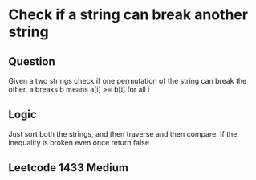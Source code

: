 # Check if a string can break another string 

## Question 

Given a two strings check if one permutation of the string can break the other.
a breaks b means a[i] >= b[i] for all i

## Logic 

Just sort both the strings, and then traverse and then compare. If the inequality is broken even once return false

## Leetcode 1433 Medium